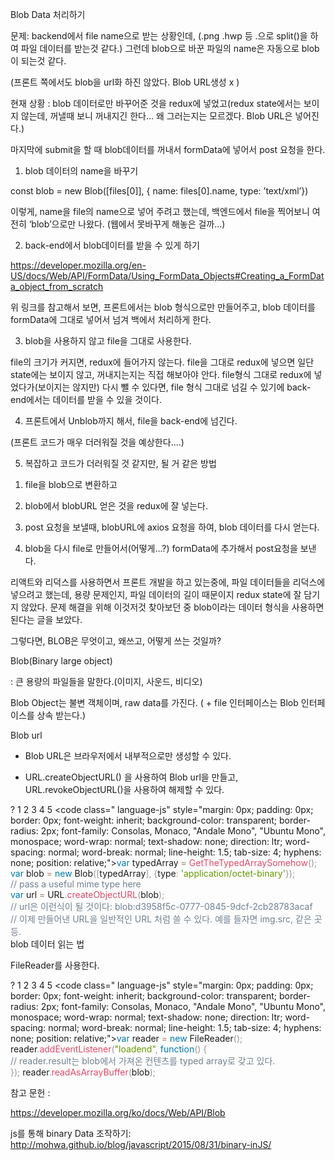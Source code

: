 Blob Data 처리하기



문제: backend에서 file name으로 받는 상황인데, (.png .hwp 등 .으로 split()을 하여 파일 데이터를 받는것 같다.) 그런데 blob으로 바꾼 파일의 name은 자동으로 blob이 되는것 같다. 

(프론트 쪽에서도 blob을 url화 하진 않았다. Blob URL생성 x )



현재 상황 : blob 데이터로만 바꾸어준 것을 redux에 넣었고(redux state에서는 보이지 않는데, 꺼낼때 보니 꺼내지긴 한다... 왜 그러는지는 모르겠다. Blob URL은 넣어진다.)

마지막에 submit을 할 때 blob데이터를 꺼내서 formData에 넣어서 post 요청을 한다.



1. blob 데이터의 name을 바꾸기 

const blob = new Blob([files[0]], { name: files[0].name, type: ’text/xml’})

이렇게, name을 file의 name으로 넣어 주려고 했는데, 백엔드에서 file을 찍어보니 여전히 ‘blob’으로만 나왔다. (웹에서 못바꾸게 해놓은 걸까...)



2. back-end에서 blob데이터를 받을 수 있게 하기

https://developer.mozilla.org/en-US/docs/Web/API/FormData/Using_FormData_Objects#Creating_a_FormData_object_from_scratch

위 링크를 참고해서 보면, 프론트에서는 blob 형식으로만 만들어주고,  blob 데이터를 formData에 그대로 넣어서 넘겨 백에서 처리하게 한다.



3. blob을 사용하지 않고 file을 그대로 사용한다.

file의 크기가 커지면, redux에 들어가지 않는다. file을 그대로 redux에 넣으면 일단 state에는 보이지 않고, 꺼내지는지는 직접 해보아야 안다. file형식 그대로 redux에 넣었다가(보이지는 않지만) 다시 뺄 수 있다면, file 형식 그대로 넘길 수 있기에 back-end에서는 데이터를 받을 수 있을 것이다.



4. 프론트에서 Unblob까지 해서, file을 back-end에 넘긴다.

(프론트 코드가 매우 더러워질 것을 예상한다....)



5. 복잡하고 코드가 더러워질 것 같지만, 될 거 같은 방법 

1) file을 blob으로 변환하고

2) blob에서 blobURL 얻은 것을 redux에 잘 넣는다.

3) post 요청을 보낼때, blobURL에 axios 요청을 하여, blob 데이터를 다시 얻는다.

4) blob을 다시 file로 만들어서(어떻게...?) formData에 추가해서 post요청을 보낸다.







리액트와 리덕스를 사용하면서 프론트 개발을 하고 있는중에, 파일 데이터들을 리덕스에 넣으려고 했는데, 용량 문제인지, 파일 데이터의 길이 때문이지 redux state에 잘 담기지 않았다. 문제 해결을 위해 이것저것 찾아보던 중 blob이라는 데이터 형식을 사용하면 된다는 글을 보았다.



그렇다면, BLOB은 무엇이고, 왜쓰고, 어떻게 쓰는 것일까?



Blob(Binary large object)

: 큰 용량의 파일들을 말한다.(이미지, 사운드, 비디오)



Blob Object는 불변 객체이며, raw data를 가진다. ( + file 인터페이스는 Blob 인터페이스를 상속 받는다.)



Blob url

- Blob URL은 브라우저에서 내부적으로만 생성할 수 있다.

- URL.createObjectURL() 을 사용하여 Blob url을 만들고, URL.revokeObjectURL()을 사용하여 해제할 수 있다.

?
1
2
3
4
5
<code class=" language-js" style="margin: 0px; padding: 0px; border: 0px; font-weight: inherit; background-color: transparent; border-radius: 2px; font-family: Consolas, Monaco, "Andale Mono", "Ubuntu Mono", monospace; word-wrap: normal; text-shadow: none; direction: ltr; word-spacing: normal; word-break: normal; line-height: 1.5; tab-size: 4; hyphens: none; position: relative;"><span class="token keyword" style="margin: 0px; padding: 0px; border: 0px; color: rgb(0, 119, 170);">var</span> typedArray <span class="token operator" style="margin: 0px; padding: 0px; border: 0px; color: rgb(166, 127, 89); background: transparent;">=</span> <span class="token function" style="margin: 0px; padding: 0px; border: 0px; color: rgb(221, 74, 104);">GetTheTypedArraySomehow</span><span class="token punctuation" style="margin: 0px; padding: 0px; border: 0px; color: rgb(153, 153, 153);">(</span><span class="token punctuation" style="margin: 0px; padding: 0px; border: 0px; color: rgb(153, 153, 153);">)</span><span class="token punctuation" style="margin: 0px; padding: 0px; border: 0px; color: rgb(153, 153, 153);">;</span>
<span class="token keyword" style="margin: 0px; padding: 0px; border: 0px; color: rgb(0, 119, 170);">var</span> blob <span class="token operator" style="margin: 0px; padding: 0px; border: 0px; color: rgb(166, 127, 89); background: transparent;">=</span> <span class="token keyword" style="margin: 0px; padding: 0px; border: 0px; color: rgb(0, 119, 170);">new</span> <span class="token class-name" style="margin: 0px; padding: 0px; border: 0px;">Blob</span><span class="token punctuation" style="margin: 0px; padding: 0px; border: 0px; color: rgb(153, 153, 153);">(</span><span class="token punctuation" style="margin: 0px; padding: 0px; border: 0px; color: rgb(153, 153, 153);">[</span>typedArray<span class="token punctuation" style="margin: 0px; padding: 0px; border: 0px; color: rgb(153, 153, 153);">]</span><span class="token punctuation" style="margin: 0px; padding: 0px; border: 0px; color: rgb(153, 153, 153);">,</span> <span class="token punctuation" style="margin: 0px; padding: 0px; border: 0px; color: rgb(153, 153, 153);">{</span>type<span class="token punctuation" style="margin: 0px; padding: 0px; border: 0px; color: rgb(153, 153, 153);">:</span> <span class="token string" style="margin: 0px; padding: 0px; border: 0px; color: rgb(102, 153, 0);">'application/octet-binary'</span><span class="token punctuation" style="margin: 0px; padding: 0px; border: 0px; color: rgb(153, 153, 153);">}</span><span class="token punctuation" style="margin: 0px; padding: 0px; border: 0px; color: rgb(153, 153, 153);">)</span><span class="token punctuation" style="margin: 0px; padding: 0px; border: 0px; color: rgb(153, 153, 153);">;</span> <span class="token comment" spellcheck="true" style="margin: 0px; padding: 0px; border: 0px; display: inherit; color: rgb(112, 128, 144);">// pass a useful mime type here</span>
<span class="token keyword" style="margin: 0px; padding: 0px; border: 0px; color: rgb(0, 119, 170);">var</span> url <span class="token operator" style="margin: 0px; padding: 0px; border: 0px; color: rgb(166, 127, 89); background: transparent;">=</span> URL<span class="token punctuation" style="margin: 0px; padding: 0px; border: 0px; color: rgb(153, 153, 153);">.</span><span class="token function" style="margin: 0px; padding: 0px; border: 0px; color: rgb(221, 74, 104);">createObjectURL</span><span class="token punctuation" style="margin: 0px; padding: 0px; border: 0px; color: rgb(153, 153, 153);">(</span>blob<span class="token punctuation" style="margin: 0px; padding: 0px; border: 0px; color: rgb(153, 153, 153);">)</span><span class="token punctuation" style="margin: 0px; padding: 0px; border: 0px; color: rgb(153, 153, 153);">;</span>
<span class="token comment" spellcheck="true" style="margin: 0px; padding: 0px; border: 0px; display: inherit; color: rgb(112, 128, 144);">// url은 이런식이 될 것이다: blob:d3958f5c-0777-0845-9dcf-2cb28783acaf</span>
<span class="token comment" spellcheck="true" style="margin: 0px; padding: 0px; border: 0px; display: inherit; color: rgb(112, 128, 144);">// 이제 만들어낸 URL을 일반적인 URL 처럼 쓸 수 있다. 예를 들자면 img.src, 같은 곳 등.<br></span></code>
blob 데이터 읽는 법

FileReader를 사용한다.

?
1
2
3
4
5
<code class=" language-js" style="margin: 0px; padding: 0px; border: 0px; font-weight: inherit; background-color: transparent; border-radius: 2px; font-family: Consolas, Monaco, "Andale Mono", "Ubuntu Mono", monospace; word-wrap: normal; text-shadow: none; direction: ltr; word-spacing: normal; word-break: normal; line-height: 1.5; tab-size: 4; hyphens: none; position: relative;"><span class="token keyword" style="margin: 0px; padding: 0px; border: 0px; color: rgb(0, 119, 170);">var</span> reader <span class="token operator" style="margin: 0px; padding: 0px; border: 0px; color: rgb(166, 127, 89); background: transparent;">=</span> <span class="token keyword" style="margin: 0px; padding: 0px; border: 0px; color: rgb(0, 119, 170);">new</span> <span class="token class-name" style="margin: 0px; padding: 0px; border: 0px;">FileReader</span><span class="token punctuation" style="margin: 0px; padding: 0px; border: 0px; color: rgb(153, 153, 153);">(</span><span class="token punctuation" style="margin: 0px; padding: 0px; border: 0px; color: rgb(153, 153, 153);">)</span><span class="token punctuation" style="margin: 0px; padding: 0px; border: 0px; color: rgb(153, 153, 153);">;</span>
reader<span class="token punctuation" style="margin: 0px; padding: 0px; border: 0px; color: rgb(153, 153, 153);">.</span><span class="token function" style="margin: 0px; padding: 0px; border: 0px; color: rgb(221, 74, 104);">addEventListener</span><span class="token punctuation" style="margin: 0px; padding: 0px; border: 0px; color: rgb(153, 153, 153);">(</span><span class="token string" style="margin: 0px; padding: 0px; border: 0px; color: rgb(102, 153, 0);">"loadend"</span><span class="token punctuation" style="margin: 0px; padding: 0px; border: 0px; color: rgb(153, 153, 153);">,</span> <span class="token keyword" style="margin: 0px; padding: 0px; border: 0px; color: rgb(0, 119, 170);">function</span><span class="token punctuation" style="margin: 0px; padding: 0px; border: 0px; color: rgb(153, 153, 153);">(</span><span class="token punctuation" style="margin: 0px; padding: 0px; border: 0px; color: rgb(153, 153, 153);">)</span> <span class="token punctuation" style="margin: 0px; padding: 0px; border: 0px; color: rgb(153, 153, 153);">{</span>
   <span class="token comment" spellcheck="true" style="margin: 0px; padding: 0px; border: 0px; display: inherit; color: rgb(112, 128, 144);">// reader.result는 blob에서 가져온 컨텐츠를 typed array로 갖고 있다. </span>
<span class="token punctuation" style="margin: 0px; padding: 0px; border: 0px; color: rgb(153, 153, 153);">}</span><span class="token punctuation" style="margin: 0px; padding: 0px; border: 0px; color: rgb(153, 153, 153);">)</span><span class="token punctuation" style="margin: 0px; padding: 0px; border: 0px; color: rgb(153, 153, 153);">;</span>
reader<span class="token punctuation" style="margin: 0px; padding: 0px; border: 0px; color: rgb(153, 153, 153);">.</span><span class="token function" style="margin: 0px; padding: 0px; border: 0px; color: rgb(221, 74, 104);">readAsArrayBuffer</span><span class="token punctuation" style="margin: 0px; padding: 0px; border: 0px; color: rgb(153, 153, 153);">(</span>blob<span class="token punctuation" style="margin: 0px; padding: 0px; border: 0px; color: rgb(153, 153, 153);">)</span><span class="token punctuation" style="margin: 0px; padding: 0px; border: 0px; color: rgb(153, 153, 153);">;</span></code>














참고 문헌 :

https://developer.mozilla.org/ko/docs/Web/API/Blob

js를 통해 binary Data 조작하기: http://mohwa.github.io/blog/javascript/2015/08/31/binary-inJS/
